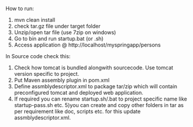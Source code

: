 How to run:

1) mvn clean install
2) check tar.gz file under target folder
3) Unzip/open tar file (use 7zip on windows)
4) Go to bin and run startup.bat (or .sh)
5) Access application @ http://localhost/myspringapp/persons


In Source code check this:

1) Check how tomcat is bundled alongwith sourcecode. Use tomcat version specific to project.
2) Put Maven assembly plugin in pom.xml
3) Define assmblydescriptor.xml to package tar/zip which will contain preconfigured tomcat and deployed web application.
4) If required you can rename startup.sh/.bat to project specific name like startup-pass.sh etc.
5)you can create and copy other folders in tar as per requirement like doc, scripts etc. for this update  assmblydescriptor.xml.
